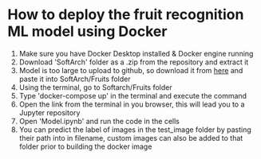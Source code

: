 # How to deploy the fruit recognition ML model using Docker

1. Make sure you have Docker Desktop installed & Docker engine running
2. Download 'SoftArch' folder as a .zip from the repository and extract it
3. Model is too large to upload to github, so download it from [here](https://mega.nz/file/p90z2L5Y#IuhAeOSg0a1M39eJDgIiZ7OGkLUm8FC_Y5rameWkD7A) and paste it into SoftArch/Fruits folder
4. Using the terminal, go to Softarch/Fruits folder
5. Type 'docker-compose up' in the terminal and execute the command
6. Open the link from the terminal in you browser, this will lead you to a Jupyter repository
7. Open 'Model.ipynb' and run the code in the cells
8. You can predict the label of images in the test_image folder by pasting their path into in filename, custom images can also be added to that folder prior to building the docker image 
